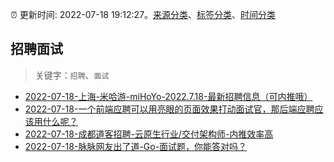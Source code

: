 :alarm_clock: 更新时间: 2022-07-18 19:12:27。[来源分类](../README.md)、[标签分类](../TAGS.md)、[时间分类](../TIMELINE.md)

## 招聘面试


> 关键字：`招聘`、`面试`



- [2022-07-18-上海-米哈游-miHoYo-2022.7.18-最新招聘信息（可内推哦）](https://www.v2ex.com/t/867115) 
- [2022-07-18-一个前端应聘可以用亮眼的页面效果打动面试官，那后端应聘应该用什么呢？](https://www.v2ex.com/t/867096) 
- [2022-07-18-成都道客招聘-云原生行业/交付架构师-内推效率高](https://www.v2ex.com/t/867094) 
- [2022-07-18-脉脉网友出了道-Go-面试题，你能答对吗？](https://toutiao.io/k/v4i6cw7) 